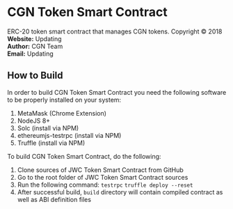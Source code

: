 # CGN Token Smart Contract
ERC-20 token smart contract that manages CGN tokens. Copyright © 2018<br/>
**Website:** Updating<br/>
**Author:** CGN Team<br/>
**Email:** Updating<br/>
## How to Build
In order to build CGN Token Smart Contract you need the following software to be properly installed on your system:

1. MetaMask (Chrome Extension)
2. NodeJS 8+
3. Solc (install via NPM)
4. ethereumjs-testrpc (install via NPM)
5. Truffle (install via NPM)

To build CGN Token Smart Contract, do the following:

1. Clone sources of JWC Token Smart Contract from GitHub
2. Go to the root folder of JWC Token Smart Contract sources
3. Run the following command: `testrpc` `truffle deploy --reset`
5. After successful build, `build` directory will contain compiled contract as well as ABI definition files
